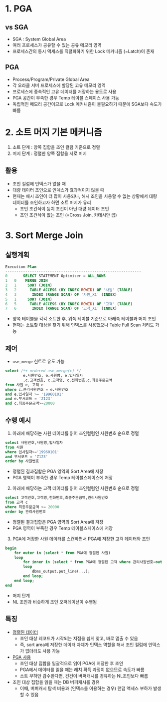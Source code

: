 # 1. PGA
## vs SGA
- SGA : System Global Area
- 여러 프로세스가 공유할 수 있는 공유 메모리 영역 
- 프로세스간의 동시 액세스를 직렬화하기 위한 Lock 메커니즘 (=Latch)이 존재

## PGA
- Process/Program/Private Global Area
- 각 오라클 서버 프로세스에 할당된 고유 메모리 영역
- 프로세스에 종속적인 고유 데이터를 저장하는 용도로 사용
- PGA 공간이 부족한 경우 Temp 테이블 스페이스 사용 가능 
- 독립적인 메모리 공간이므로 Lock 메커니즘이 불필요하기 때문에 SGA보다 속도가 빠름

# 2. 소트 머지 기본 메커니즘
1. 소트 단계 : 양쪽 집합을 조인 컬럼 기준으로 정렬
2. 머지 단계 : 정렬한 양쪽 집합을 서로 머지 

## 활용
- 조인 컬럼에 인덱스가 없을 때
- 대량 데이터 조인으로 인덱스가 효과적이지 않을 때
- 현재는 해시 조인이 더 많이 사용되나, 해시 조인을 사용할 수 없는 상황에서 대량 데이터를 조인하고자 하면 소트 머지가 유리 
	- 조인 조건식이 등치 조건이 아닌 대량 데이터 조인
    - 조인 조건식이 없는 조인 (=Cross Join, 카테시안 곱)

# 3. Sort Merge Join
## 실행계획
```sql
Execution Plan
-------------------------------------------------------------
0		SELECT STATEMENT Optimizer = ALL_ROWS
1	0	 MERGE JOIN
2	1	  SORT (JOIN)
3	2	   TABLE ACCESS (BY INDEX ROWID) OF '사원' (TABLE)
4	3	    INDEX (RANGE SCAN) OF '사원_X1' (INDEX)
5	1	  SORT (JOIN)
6	5	   TABLE ACCESS (BY INDEX ROWID) OF '고객' (TABLE)
7	6	    INDEX (RANGE SCAN) OF '고객_X1' (INDEX)
```
- 양쪽 테이블을 각각 소트한 후, 위쪽 테이블 기준으로 아래쪽 테이블과 머지 조인 
- 현재는 소트할 대상을 찾기 위해 인덱스를 사용했으나 Table Full Scan 처리도 가능 
## 제어
- `use_merge` 힌트로 유도 가능 
```sql
select /*+ ordered use_merge(c) */
		e.사원번호, e.사원명, e.입사일자
        ,c.고객번호, c.고객명, c.전화번호,c.최종주문금액
from 사원 e, 고객 c
where c.관리사원번호 = e.사원번호
and e.입사일자 >= '19960101'
and e.부서코드 = 'Z123'
and c.최종주문금액>=20000
```

## 수행 예시
1. 아래에 해당하는 사원 데이터를 읽어 조인컬럼인 사원번호 순으로 정렬
```sql
select 사원번호,사원명,입사일자
from 사원
where 입사일자>='19960101'
and 부서코드 = 'Z123'
order by 사원번호
```
- 정렬된 결과집합은 PGA 영역의 Sort Area에 저장
- PGA 영역이 부족한 경우 Temp 테이블스페이스에 저장

2. 아래에 해당하는 고객 데이터를 읽어 조인컬럼인 사원번호 순으로 정렬
```sql
select 고객번호,고객명,전화번호,최종주문금액,관리사원번호
from 고객 c
where 최종주문금액 >= 20000
order by 관리사원번호
```
- 정렬된 결과집합은 PGA 영역의 Sort Area에 저장
- PGA 영역이 부족한 경우 Temp 테이블스페이스에 저장 

3. PGA에 저장한 사원 데이터를 스캔하면서 PGA에 저장한 고객 데이터와 조인 
```sql
begin
	for outer in (select * from PGA에 정렬된 사원)
    loop 
    	for inner in (select * from PGA에 정렬된 고객 where 관리사원번호=outer.사원번호)
        loop
        	dbms_output.put_line(...);
        end loop;
    end loop;
end
```
- 머지 단계
- NL 조인과 비슷하게 조인 오퍼레이션이 수행됨

## 특징
- <u>정렬된 데이터</u>
  - 조인 대상 레코드가 시작되는 지점을 쉽게 찾고, 바로 멈출 수 있음
  - 즉, sort area에 저장한 데이터 자체가 인덱스 역할을 해서 조인 컬럼에 인덱스가 없더라도 사용 가능
- <u>PGA 사용</u>
	- 조인 대상 집합을 일괄적으로 읽어 PGA에 저장한 후 조인
    - PGA에서 데이터를 읽을 때는 래치 획득 과정이 없으므로 속도가 빠름
    - 소트 부하만 감수한다면, 건건이 버퍼캐시를 경유하는 NL조인보다 빠름 
- 조인 대상 집합을 읽을 때는 DB 버퍼캐시를 경유
	- 이때, 버퍼캐시 탐색 비용과 (인덱스를 이용하는 경우) 랜덤 액세스 부하가 발생할 수 있음 

